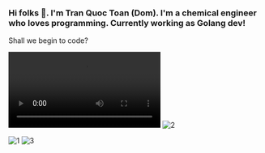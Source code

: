 ### Hi folks 👋. I'm Tran Quoc Toan (Dom). I'm a chemical engineer who loves programming. Currently working as Golang dev!
Shall we begin to code?

 ![4](https://user-images.githubusercontent.com/87385775/188916112-331f9c4d-a9ff-451a-8cc0-1f1f475b137d.mp4) ![2](https://media.giphy.com/media/2KAGlmkPywhZS/giphy.gif)

 ![1](https://media-exp1.licdn.com/dms/image/C4D22AQGzebpILsqeaA/feedshare-shrink_800/0/1630224419505?e=1665619200&v=beta&t=9i9J0xqxvLn6Mk5RnPHIk7gqZtvxEGlHFH1teQwVS10)   ![3](https://media.giphy.com/media/Cglm3JaOZFSOFYx1qY/giphy.gif)  





